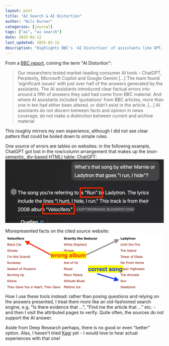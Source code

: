 ```yaml
---
layout: post
title: "AI Search & AI Distortion"
author: "Nils Durner"
categories: [journal]
tags: ["ai", "ai search"]
date: 2025-02-12
last_updated: 2025-02-12
description: "Highlights BBC's 'AI Distortion' of assistants like GPT, Perplexity, Copilot, Gemini: error rates, altered quotes, table misreads, and suggests verification via search-like queries."
---
```


From a [BBC report](https://www.bbc.co.uk/mediacentre/2025/articles/how-distortion-is-affecting-ai-assistants/), coining the term "AI Distortion":
> Our researchers tested market-leading consumer AI tools – ChatGPT, Perplexity, Microsoft Copilot and Google Gemini [...] The team found ‘significant issues’ with just over half of the answers generated by the assistants. The AI assistants introduced clear factual errors into around a fifth of answers they said had come from BBC material. And where AI assistants included ‘quotations’ from BBC articles, more than one in ten had either been altered, or didn’t exist in the article. [...] AI assistants do not discern between facts and opinion in news coverage; do not make a distinction between current and archive material

This roughly mirrors my own experience, although I did not see clear patters that could be boiled down to simple rules.
 
One source of errors are tables on websites: in the following example, ChatGPT got lost in the row/column arrangement that makes up the (non-semantic, div-based HTML) table: ChatGPT:  
![Search in ChatGPT for a song, returns wrong album](assets/img/chatgpt-search-1.jpg)

Misrepresented facts on the cited source website:
![Source website with accurate facts](assets/img/chatgpt-search-2.jpg)

How I use these tools instead: rather than posing questions and relying on the answers presented, I treat them more like an old-fashioned search engine, e.g. "Is there evidence that ...", "Find me the article that ..." etc. - and then I visit the attributed pages to verify. Quite often, the sources do not support the AI answer.

Aside from Deep Research perhaps, there is no good or even "better" option. Alas, I haven't tried [Kagi](https://kagi.com/) yet - I would love to hear actual experiences with that one!
